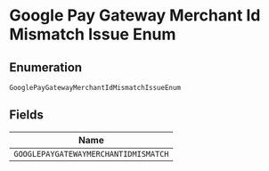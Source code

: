 
# Google Pay Gateway Merchant Id Mismatch Issue Enum

## Enumeration

`GooglePayGatewayMerchantIdMismatchIssueEnum`

## Fields

| Name |
|  --- |
| `GOOGLEPAYGATEWAYMERCHANTIDMISMATCH` |

